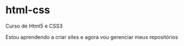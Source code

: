 # html-css
 Curso de Html5 e CSS3

 Estou aprendendo a criar sites e agora vou gerenciar meus repositórios
